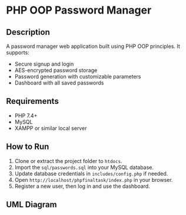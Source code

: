 # PHP OOP Password Manager

## Description
A password manager web application built using PHP OOP principles. It supports:
- Secure signup and login
- AES-encrypted password storage
- Password generation with customizable parameters
- Dashboard with all saved passwords

## Requirements
- PHP 7.4+
- MySQL
- XAMPP or similar local server

## How to Run
1. Clone or extract the project folder to `htdocs`.
2. Import the `sql/passwords.sql` into your MySQL database.
3. Update database credentials in `includes/config.php` if needed.
4. Open `http://localhost/phpfinaltask/index.php` in your browser.
5. Register a new user, then log in and use the dashboard.

## UML Diagram
